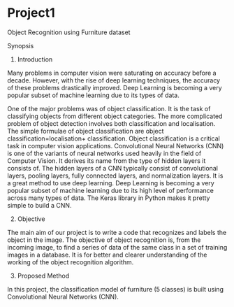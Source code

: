 # Project1
Object Recognition using Furniture dataset

Synopsis

1.	Introduction

Many problems in computer vision were saturating on accuracy before a decade. However, with the rise of deep learning techniques, the accuracy of these problems drastically improved. Deep Learning is becoming a very popular subset of machine learning due to its types of data.

One of the major problems was of object classification. It is the task of classifying objects from different object categories. The more complicated problem of object detection involves both classification and localisation. The simple formulae of object classification are object classification=localisation+ classification. Object classification is a critical task in computer vision applications. 
Convolutional Neural Networks (CNN) is one of the variants of neural networks used heavily in the field of Computer Vision. It derives its name from the type of hidden layers it consists of. The hidden layers of a CNN typically consist of convolutional layers, pooling layers, fully connected layers, and normalization layers. It is a great method to use deep learning. Deep Learning is becoming a very popular subset of machine learning due to its high level of performance across many types of data. The Keras library in Python makes it pretty simple to build a CNN.

2.	Objective

The main aim of our project is to write a code that recognizes and labels the object in the image. The objective of object recognition is, from the incoming image, to find a series of data of the same class in a set of training images in a database. It is for better and clearer understanding of the working of the object recognition algorithm.


3.	Proposed Method

In this project, the classification model of furniture (5 classes) is built using Convolutional Neural Networks (CNN).



